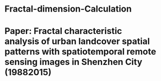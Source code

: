 # Fractal-dimension-Calculation 
# Paper: Fractal characteristic analysis of urban landcover spatial patterns with spatiotemporal remote sensing images in Shenzhen City (19882015)
